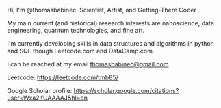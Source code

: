 Hi, I'm @thomasbabinec: Scientist, Artist, and Getting-There Coder

My main current (and historical) research interests are nanoscience, data engineering, quantum technologies, and fine art.

I'm currently developing skills in data structures and algorithms in python and SQL though Leetcode.com and DataCamp.com.

I can be reached at my email thomasbabinec@gmail.com.


Leetcode: 
https://leetcode.com/tmb85/

Google Scholar profile:
https://scholar.google.com/citations?user=Wxa2ifUAAAAJ&hl=en
